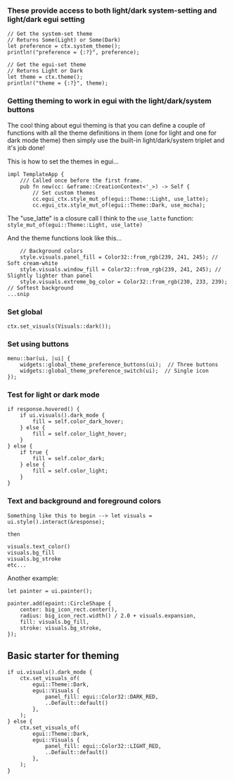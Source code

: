 ### These provide access to both light/dark system-setting and light/dark egui setting
```
// Get the system-set theme
// Returns Some(Light) or Some(Dark)
let preference = ctx.system_theme();
println!("preference = {:?}", preference);

// Get the egui-set theme
// Returns Light or Dark
let theme = ctx.theme();
println!("theme = {:?}", theme);
```

### Getting theming to work in egui with the light/dark/system buttons
The cool thing about egui theming is that you can define a couple of functions with all the theme definitions in them (one for light and one for dark mode theme) then simply use the built-in light/dark/system triplet and it's job done!

This is how to set the themes in egui...
```
impl TemplateApp {
    /// Called once before the first frame.
    pub fn new(cc: &eframe::CreationContext<'_>) -> Self {
        // Set custom themes
        cc.egui_ctx.style_mut_of(egui::Theme::Light, use_latte);
        cc.egui_ctx.style_mut_of(egui::Theme::Dark, use_mocha);
```
The "use_latte" is a closure call I think to the ```use_latte``` function: ```style_mut_of(egui::Theme::Light, use_latte)```

And the theme functions look like this...

```pub fn use_latte(style: &mut Style) {
    // Background colors
    style.visuals.panel_fill = Color32::from_rgb(239, 241, 245); // Soft cream-white
    style.visuals.window_fill = Color32::from_rgb(239, 241, 245); // Slightly lighter than panel
    style.visuals.extreme_bg_color = Color32::from_rgb(230, 233, 239); // Softest background
...snip
```


### Set global
```
ctx.set_visuals(Visuals::dark());
```
### Set using buttons
```
menu::bar(ui, |ui| {
    widgets::global_theme_preference_buttons(ui);  // Three buttons
    widgets::global_theme_preference_switch(ui);  // Single icon
});
```

### Test for light or dark mode
```
if response.hovered() {
    if ui.visuals().dark_mode {
        fill = self.color_dark_hover;
    } else {
        fill = self.color_light_hover;
    }
} else {
    if true {
        fill = self.color_dark;
    } else {
        fill = self.color_light;
    }
}
```

### Text and background and foreground colors

```
Something like this to begin --> let visuals = ui.style().interact(&response);

then

visuals.text_color()
visuals.bg_fill
visuals.bg_stroke
etc...
```
Another example:
```
let painter = ui.painter();

painter.add(epaint::CircleShape {
    center: big_icon_rect.center(),
    radius: big_icon_rect.width() / 2.0 + visuals.expansion,
    fill: visuals.bg_fill,
    stroke: visuals.bg_stroke,
});
```

## Basic starter for theming

```
if ui.visuals().dark_mode {
    ctx.set_visuals_of(
        egui::Theme::Dark,
        egui::Visuals {
            panel_fill: egui::Color32::DARK_RED,
            ..Default::default()
        },
    );
} else {
    ctx.set_visuals_of(
        egui::Theme::Dark,
        egui::Visuals {
            panel_fill: egui::Color32::LIGHT_RED,
            ..Default::default()
        },
    );
}
```
